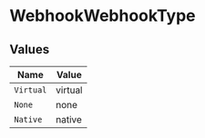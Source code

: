 # WebhookWebhookType


## Values

| Name      | Value     |
| --------- | --------- |
| `Virtual` | virtual   |
| `None`    | none      |
| `Native`  | native    |